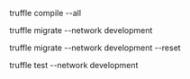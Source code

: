 truffle compile --all

truffle migrate --network development

truffle migrate --network development --reset

truffle test --network development